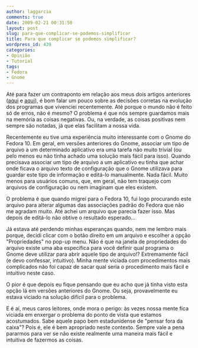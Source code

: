 ```yaml
---
author: laggarcia
comments: true
date: 2009-02-21 00:31:50
layout: post
slug: para-que-complicar-se-podemos-simplificar
title: Para que complicar se podemos simplificar?
wordpress_id: 439
categories:
- Opinião
- Tutorial
tags:
- Fedora
- Gnome
---
```


Até para fazer um contraponto em relação aos meus dois artigos anteriores ([aqui](http://log4dev.com/2009/02/13/a-nova-ortografia-e-o-redesenho-de-software/) e [aqui](http://log4dev.com/2009/02/18/para-que-facilitar-se-podemos-complicar-2/)), é bom falar um pouco sobre as decisões corretas na evolução dos programas que vivenciei recentemente. Até porque o mundo não é feito só de erros, não é mesmo? O problema é que nós sempre guardamos mais na memória as coisas negativas. Ou, na verdade, as coisas positivas nem sempre são notadas, já que elas facilitam a nossa vida.

Recentemente eu tive uma experiência muito interessante com o Gnome do Fedora 10. Em geral, em versões anteriores do Gnome, associar um tipo de arquivo a um determinado aplicativo era uma tarefa não muito trivial (ou pelo menos eu não tinha achado uma solução mais fácil para isso). Quando precisava associar um tipo de arquivo a um aplicativo eu tinha que achar onde ficava o arquivo texto de configuração que o Gnome utilizava para guardar este tipo de informação e editá-lo manualmente. Nada fácil. Muito menos para usuários comuns, que, em geral, não tem traquejo com arquivos de configuração ou nem imaginam que eles existem.

O problema é que quando migrei para o Fedora 10, fui logo procurando este arquivo para alterar algumas das associações padrão do Fedora que não me agradam muito. Até achei um arquivo que parecia fazer isso. Mas depois de editá-lo não obtive o resultado esperado...

Já estava até perdendo minhas esperanças quando, nem me lembro mais porque, decidi clicar com o botão direito em um arquivo e escolher a opção "Propriedades" no pop-up menu. Não é que na janela de propriedades do arquivo existe uma aba específica para você definir qual programa o Gnome deve utilizar para abrir aquele tipo de arquivo!? Extremamente fácil (e devo confessar, intuitivo). Minha mente viciada com procedimentos mais complicados não foi capaz de sacar qual seria o procedimento mais fácil e intuitivo neste caso.

O pior é que depois eu fique pensando que eu acho que já tinha visto esta opção lá em versões anteriores do Gnome. Ou seja, provavelmente eu estava viciado na solução difícil para o problema.

E é aí, meus caros leitores, onde mora o perigo: às vezes nossa mente fica viciada em enxergar o problema do ponto de vista que estamos acostumados. Sabe aquele papo bem estadunidense de "pensar fora da caixa"? Pois é, ele é bem apropriado neste contexto. Sempre vale a pena pararmos para ver se não existe realmente uma maneira mais fácil e intuitiva de fazermos as coisas.
